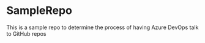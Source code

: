 # SampleRepo
This is a sample repo to determine the process of having Azure DevOps talk to GitHub repos
